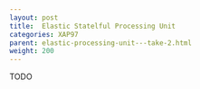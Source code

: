 ```yaml
---
layout: post
title:  Elastic Statelful Processing Unit
categories: XAP97
parent: elastic-processing-unit---take-2.html
weight: 200
---
```


TODO
